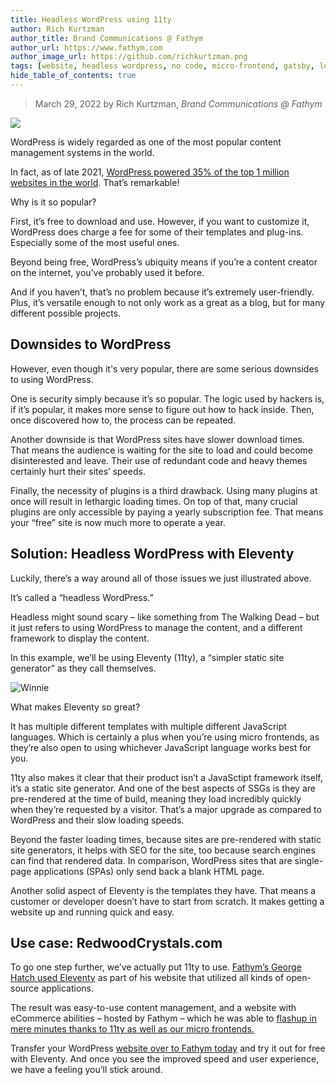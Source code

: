 ```yaml
---
title: Headless WordPress using 11ty
author: Rich Kurtzman
author_title: Brand Communications @ Fathym
author_url: https://www.fathym.com
author_image_url: https://github.com/richkurtzman.png
tags: [website, headless wordpress, no code, micro-frontend, gatsby, low code]
hide_table_of_contents: true
---
```


> March 29, 2022 by Rich Kurtzman, _Brand Communications @ Fathym_

![](/img/11tylogo.png)

WordPress is widely regarded as one of the most popular content management systems in the world.  

In fact, as of late 2021, [WordPress powered 35% of the top 1 million websites in the world](https://gracethemes.com/wordpress-is-still-the-most-popular-cms-choice-top-trends-in-2020-and-predictions-for-2021/). That’s remarkable! 

Why is it so popular?  

First, it’s free to download and use. However, if you want to customize it, WordPress does charge a fee for some of their templates and plug-ins. Especially some of the most useful ones. 

Beyond being free, WordPress’s ubiquity means if you’re a content creator on the internet, you’ve probably used it before.  

And if you haven’t, that’s no problem because it’s extremely user-friendly. Plus, it’s versatile enough to not only work as a great as a blog, but for many different possible projects.  

## Downsides to WordPress 

However, even though it's very popular, there are some serious downsides to using WordPress.  

One is security simply because it’s so popular. The logic used by hackers is, if it’s popular, it makes more sense to figure out how to hack inside. Then, once discovered how to, the process can be repeated.  

Another downside is that WordPress sites have slower download times. That means the audience is waiting for the site to load and could become disinterested and leave. Their use of redundant code and heavy themes certainly hurt their sites’ speeds.  

Finally, the necessity of plugins is a third drawback. Using many plugins at once will result in lethargic loading times. On top of that, many crucial plugins are only accessible by paying a yearly subscription fee. That means your “free” site is now much more to operate a year.  

## Solution: Headless WordPress with Eleventy 

Luckily, there’s a way around all of those issues we just illustrated above. 

It’s called a “headless WordPress.” 

Headless might sound scary – like something from The Walking Dead – but it just refers to using WordPress to manage the content, and a different framework to display the content. 

In this example, we’ll be using Eleventy (11ty), a “simpler static site generator” as they call themselves.  

![Winnie](/img/eleventy11ty.jpg)

What makes Eleventy so great?  

It has multiple different templates with multiple different JavaScript languages. Which is certainly a plus when you’re using micro frontends, as they’re also open to using whichever JavaScript language works best for you.  

11ty also makes it clear that their product isn’t a JavaSctipt framework itself, it’s a static site generator. And one of the best aspects of SSGs is they are pre-rendered at the time of build, meaning they load incredibly quickly when they’re requested by a visitor. That’s a major upgrade as compared to WordPress and their slow loading speeds.  

Beyond the faster loading times, because sites are pre-rendered with static site generators, it helps with SEO for the site, too because search engines can find that rendered data. In comparison, WordPress sites that are single-page applications (SPAs) only send back a blank HTML page.  

Another solid aspect of Eleventy is the templates they have. That means a customer or developer doesn’t have to start from scratch. It makes getting a website up and running quick and easy.  

## Use case: RedwoodCrystals.com 

To go one step further, we’ve actually put 11ty to use. [Fathym’s George Hatch used Eleventy](https://www.fathym.com/blog/articles/2021/december/2021-12-30-How-to-host-an-ecommerce-site-with-fathym) as part of his website that utilized all kinds of open-source applications.

The result was easy-to-use content management, and a website with eCommerce abilities – hosted by Fathym – which he was able to [flashup in mere minutes thanks to 11ty as well as our micro frontends.](https://www.fathym.com/blog/articles/2022/february/2022-02-23-flashup-use-case-redwood-crystals) 

Transfer your WordPress [website over to Fathym today](www.fathym.com/dashboard) and try it out for free with Eleventy. And once you see the improved speed and user experience, we have a feeling you’ll stick around. 
